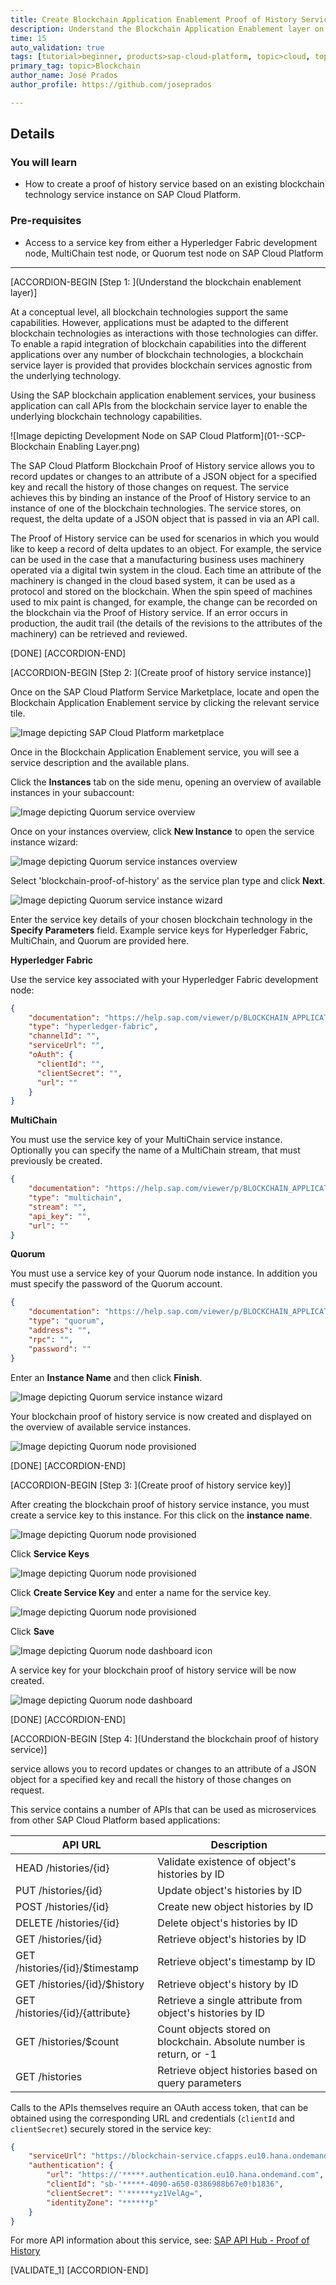 ```yaml
---
title: Create Blockchain Application Enablement Proof of History Service
description: Understand the Blockchain Application Enablement layer on the SAP Cloud Platform, and then configure and use the proof of history service.
time: 15
auto_validation: true
tags: [tutorial>beginner, products>sap-cloud-platform, topic>cloud, topic>blockchain]
primary_tag: topic>Blockchain
author_name: José Prados
author_profile: https://github.com/joseprados

---
```


## Details
### You will learn
  - How to create a proof of history service based on an existing blockchain technology service instance on SAP Cloud Platform.

### Pre-requisites
- Access to a service key from either a Hyperledger Fabric development node, MultiChain test node, or Quorum test node on SAP Cloud Platform

---

[ACCORDION-BEGIN [Step 1: ](Understand the blockchain enablement layer)]

At a conceptual level, all blockchain technologies support the same capabilities. However, applications must be adapted to the different blockchain technologies as interactions with those technologies can differ. To enable a rapid integration of blockchain capabilities into the different applications over any number of blockchain technologies, a blockchain service layer is provided that provides blockchain services agnostic from the underlying technology.

Using the SAP blockchain application enablement services, your business application can call APIs from the blockchain service layer to enable the underlying blockchain technology capabilities.

![Image depicting Development Node on SAP Cloud Platform](01--SCP-Blockchain Enabling Layer.png)

The SAP Cloud Platform Blockchain Proof of History service allows you to record updates or changes to an attribute of a JSON object for a specified key and recall the history of those changes on request. The service achieves this by binding an instance of the Proof of History service to an instance of one of the blockchain technologies. The service stores, on request, the delta update of a JSON object that is passed in via an API call.

The Proof of History service can be used for scenarios in which you would like to keep a record of delta updates to an object. For example, the service can be used in the case that a manufacturing business uses machinery operated via a digital twin system in the cloud. Each time an attribute of the machinery is changed in the cloud based system, it can be used as a protocol and stored on the blockchain. When the spin speed of machines used to mix paint is changed, for example, the change can be recorded on the blockchain via the Proof of History service. If an error occurs in production, the audit trail (the details of the revisions to the attributes of the machinery) can be retrieved and reviewed.

[DONE]
[ACCORDION-END]


[ACCORDION-BEGIN [Step 2: ](Create proof of history service instance)]

Once on the SAP Cloud Platform Service Marketplace, locate and open the Blockchain Application Enablement service by clicking the relevant service tile.

![Image depicting SAP Cloud Platform marketplace](02--SCP-ServiceMarketplace.png)

Once in the Blockchain Application Enablement service, you will see a service description and the available plans.

Click the **Instances** tab on the side menu, opening an overview of available instances in your subaccount:

![Image depicting Quorum service overview](03--BAE-Service-Overview.png)

Once on your instances overview, click **New Instance** to open the service instance wizard:

![Image depicting Quorum service instances overview](04--BEA-Instance-Overview.png)

Select 'blockchain-proof-of-history' as the service plan type and click **Next**.

![Image depicting Quorum service instance wizard](05--BAE-Create-Instance.png)

Enter the service key details of your chosen blockchain technology in the **Specify Parameters** field. Example service keys for Hyperledger Fabric, MultiChain, and Quorum are provided here.

**Hyperledger Fabric**

Use the service key associated with your Hyperledger Fabric development node:

```JSON
{
	"documentation": "https://help.sap.com/viewer/p/BLOCKCHAIN_APPLICATION_ENABLEMENT",
	"type": "hyperledger-fabric",
	"channelId": "",
	"serviceUrl": "",
	"oAuth": {
	  "clientId": "",
	  "clientSecret": "",
	  "url": ""
	}
}
```

**MultiChain**

You must use the service key of your MultiChain service instance. Optionally you can specify the name of a MultiChain stream, that must previously be created.   

```JSON
{
	"documentation": "https://help.sap.com/viewer/p/BLOCKCHAIN_APPLICATION_ENABLEMENT",
	"type": "multichain",
	"stream": "",
	"api_key": "",
	"url": ""
}
```
**Quorum**

You must use a service key of your Quorum node instance. In addition you must specify the password of the Quorum account.
```JSON
{
	"documentation": "https://help.sap.com/viewer/p/BLOCKCHAIN_APPLICATION_ENABLEMENT",
	"type": "quorum",
	"address": "",
	"rpc": "",
	"password": ""
}
```

Enter an **Instance Name** and then click **Finish**.

![Image depicting Quorum service instance wizard](07--BAE-Create-Instance.png)

Your blockchain proof of history service is now created and displayed on the overview of available service instances.

![Image depicting Quorum node provisioned](06--BAE-Node-Created.png)

[DONE]
[ACCORDION-END]

[ACCORDION-BEGIN [Step 3: ](Create proof of history service key)]

After creating the blockchain proof of history service instance, you must create a service key to this instance. For this click on the **instance name**.

![Image depicting Quorum node provisioned](07--BAE-Node-Created.png)

Click **Service Keys**

![Image depicting Quorum node provisioned](08--BAE-Node-Created.png)

Click **Create Service Key** and enter a name for the service key.

![Image depicting Quorum node provisioned](09--BAE-Node-Created.png)

Click **Save**

![Image depicting Quorum node dashboard icon](10--BAE-Node-Created.png)

A service key for your blockchain proof of history service will be now created.

![Image depicting Quorum node dashboard](08--BAE-Service-Key-Created.png)

[DONE]
[ACCORDION-END]


[ACCORDION-BEGIN [Step 4: ](Understand the blockchain proof of history service)]

service allows you to record updates or changes to an attribute of a JSON object for a specified key and recall the history of those changes on request.

This service contains a number of APIs that can be used as microservices from other SAP Cloud Platform based applications:

|  API URL |Description   |
|---|---|
|  HEAD /histories/{id} | Validate existence of object's histories by ID  |
|PUT /histories/{id}  |  Update object's histories by ID |
|  POST /histories/{id} | Create new object histories by ID  |
| DELETE /histories/{id}  | Delete object's histories by ID  |
| GET /histories/{id}  | Retrieve object's histories by ID  |
| GET /histories/{id}/$timestamp | Retrieve object's timestamp by ID  |
| GET /histories/{id}/$history  |  Retrieve object's history by ID |
| GET /histories/{id}/{attribute}  | Retrieve a single attribute from object's histories by ID  |
| GET /histories/$count  | Count objects stored on blockchain. Absolute number is return, or -1  |
| GET /histories  | Retrieve object histories based on query parameters  |


Calls to the APIs themselves require an OAuth access token, that can be obtained using the corresponding URL and credentials (`clientId` and `clientSecret`) securely stored in the service key:

```JSON
{
	"serviceUrl": "https://blockchain-service.cfapps.eu10.hana.ondemand.com/blockchain/proofOfhistories/api/v1/",
	"authentication": {
		"url": "https://'*****.authentication.eu10.hana.ondemand.com",
		"clientId": "sb-'*****-4090-a650-0386988b67e0!b1836",
		"clientSecret": "'******yz1VelAg=",
		"identityZone": "******p"
	}
}
```

For more API information about this service, see: [SAP API Hub - Proof of History](https://api.sap.com/api/proofOfHistory/resource)

[VALIDATE_1]
[ACCORDION-END]
